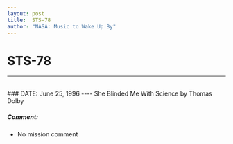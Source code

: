 ```yaml
---
layout: post
title:  STS-78
author: "NASA: Music to Wake Up By"
---
```


# STS-78
----
<br/>
### DATE: June 25, 1996
----
She Blinded Me With Science by Thomas Dolby

##### Comment:
* No mission comment
